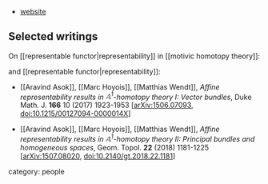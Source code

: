 
* [website](http://home.mathematik.uni-freiburg.de/arithmetische-geometrie/wendt.html)

## Selected writings

On [[representable functor|representability]] in [[motivic homotopy theory]]:

and [[representable functor|representability]]:

* [[Aravind Asok]], [[Marc Hoyois]], [[Matthias Wendt]], *Affine representability results in $\mathbb{A}^1$-homotopy theory I: Vector bundles*, Duke Math. J. **166** 10 (2017) 1923-1953 &lbrack;[arXiv:1506.07093](http://arxiv.org/abs/1506.07093), [doi:10.1215/00127094-0000014X](https://doi.org/10.1215/00127094-0000014X)&rbrack;

* [[Aravind Asok]], [[Marc Hoyois]], [[Matthias Wendt]], _Affine representability results in $\mathbb{A} ^1$-homotopy theory II: Principal  bundles and homogeneous spaces_, Geom. Topol. **22** (2018) 1181-1225 &lbrack;[arXiv:1507.08020](http://arxiv.org/abs/1507.08020), [doi:10.2140/gt.2018.22.1181](https://doi.org/10.2140/gt.2018.22.1181)&rbrack;


category: people
